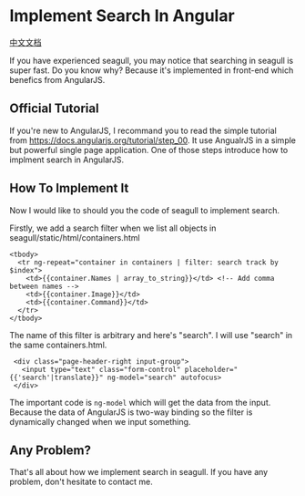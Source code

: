 
# Implement Search In Angular

[中文文档](2014-10-14-seagull-design-and-implement-zh.md)

If you have experienced seagull, you may notice that searching in seagull is super fast. Do you know why? Because it's implemented in front-end which benefics from AngularJS.

## Official Tutorial

If you're new to AngularJS, I recommand you to read the simple tutorial from <https://docs.angularjs.org/tutorial/step_00>. It use AngualrJS in a simple but powerful single page application. One of those steps introduce how to implment search in AngularJS.

## How To Implement It

Now I would like to should you the code of seagull to implement search.

Firstly, we add a search filter when we list all objects in seagull/static/html/containers.html

```
<tbody>
  <tr ng-repeat="container in containers | filter: search track by $index">
    <td>{{container.Names | array_to_string}}</td> <!-- Add comma between names -->
    <td>{{container.Image}}</td>
    <td>{{container.Command}}</td>
  </tr>
</tbody>
```

The name of this filter is arbitrary and here's "search". I will use "search" in the same containers.html.

```
 <div class="page-header-right input-group">
   <input type="text" class="form-control" placeholder="{{'search'|translate}}" ng-model="search" autofocus>
 </div>
```

The important code is `ng-model` which will get the data from the input. Because the data of AngularJS is two-way binding so the filter is dynamically changed when we input something.

## Any Problem?

That's all about how we implement search in seagull. If you have any problem, don't hesitate to contact me.
